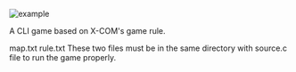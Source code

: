 ![example](https://user-images.githubusercontent.com/43871679/93926078-074f3b00-fd52-11ea-94c9-5d52cc4ac330.png)

A CLI game based on X-COM's game rule.

map.txt
rule.txt
These two files must be in the same directory with source.c file to run the game properly.
